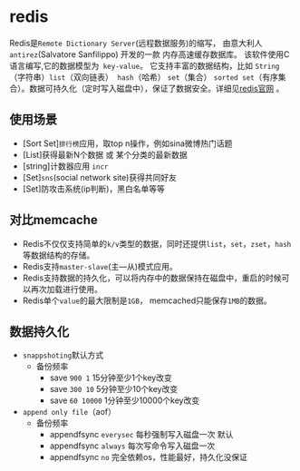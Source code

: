 # redis
Redis是`Remote Dictionary Server`(远程数据服务)的缩写，
由意大利人 `antirez`(Salvatore Sanfilippo)  开发的一款 内存高速缓存数据库。
该软件使用C语言编写,它的数据模型为` key-value`。
它支持丰富的数据结构，比如 `String`（字符串）`list`（双向链表）  `hash`（哈希） `set`（集合） `sorted set`（有序集合）。数据可持久化（定时写入磁盘中），保证了数据安全。详细见[redis官网](https://redis.io/) 。

## 使用场景

* [Sort Set]`排行榜`应用，取top n操作，例如sina微博热门话题<br>
* [List]获得最新N个数据 或 某个分类的最新数据<br>
* [string]计数器应用 `incr`  <br>
* [Set]`sns`(social network site)获得共同好友<br>
* [Set]防攻击系统(ip判断)，黑白名单等等<br>

## 对比memcache

* Redis不仅仅支持简单的`k/v`类型的数据，同时还提供`list`，`set`，`zset`，`hash`等数据结构的存储。<br>
* Redis支持`master-slave`(主—从)模式应用。<br>
* Redis支持数据的持久化，可以将内存中的数据保持在磁盘中，重启的时候可以再次加载进行使用。<br>
* Redis单个`value`的最大限制是`1GB`， memcached只能保存`1MB`的数据。<br>

## 数据持久化
* `snappshoting`默认方式
  * 备份频率
    * save `900 1` 15分钟至少1个key改变
    * save `300 10` 5分钟至少10个key改变
    * save `60 10000` 1分钟至少10000个key改变
* `append only file`（aof）
  * 备份频率
    * appendfsync `everysec` 每秒强制写入磁盘一次 默认
    * appendfsync `always` 每次写命令写入磁盘一次
    * appendfsync `no` 完全依赖os，性能最好，持久化没保证
